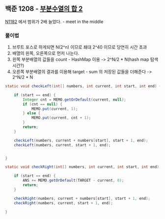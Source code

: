 ## 백준 1208 - [부분수열의 합 2](https://www.acmicpc.net/problem/1208)

[N1182](../n1182) 에서 범위가 2배 늘었다. - meet in the middle

### 풀이법

1. 브루트 포스로 하게되면 N(2^n) 이므로 쵀대 2^40 이므로 당연히 시간 초과
2. 배열의 왼쪽, 오른쪽으로 먼저 나눈다.
3. 왼쪽 부분배열의 값들을 count - HashMap 이용 -> 2^N/2 * N(hash map 탐색시간?)
4. 오른쪽 부분배열의 결과를 이용해 target - sum 의 저장된 값들을 더해준다 -> 2^N/2 * N


```JAVA
static void checkLeft(int[] numbers, int current, int start, int end) {

    if (start == end) {
        Integer cnt = MEMO.getOrDefault(current, null);
        if (cnt == null) {
            MEMO.put(current, 1);
        } else {
            MEMO.put(current, cnt + 1);
        }
        return;
    }

    checkLeft(numbers, current + numbers[start], start + 1, end);
    checkLeft(numbers, current, start + 1, end);


}

static void checkRight(int[] numbers, int current, int start, int end) {

    if (start == end) {
        ANS += MEMO.getOrDefault(TARGET - current, 0);
        return;
    }

    checkRight(numbers, current + numbers[start], start + 1, end);
    checkRight(numbers, current, start + 1, end);

}
```
